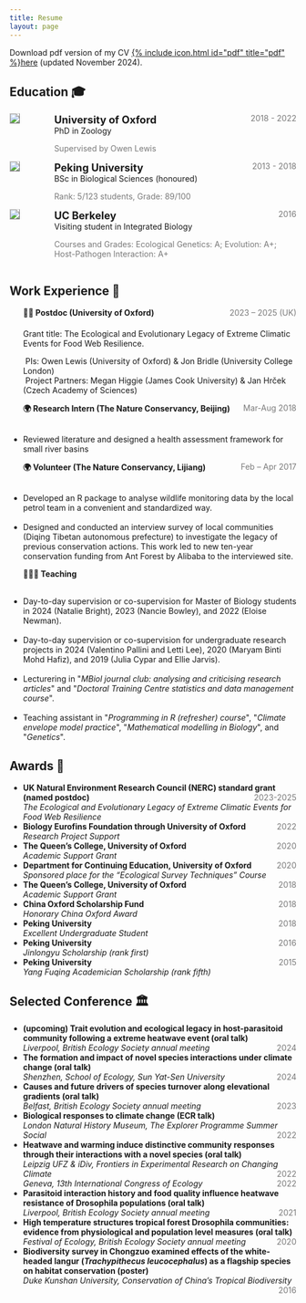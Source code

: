 ```yaml
---
title: Resume
layout: page
---
```


Download pdf version of my CV [{% include icon.html id="pdf" title="pdf" %}here](https://github.com/Jinlinc/jinlinc.github.io/raw/master/CV_Jinlin_Chen_2024Nov_online.pdf) (updated November 2024).

## Education 🎓

<!-- PhD -->
<div style="display:flex;">

  <div style="flex:0.5; padding-right:5%">
    <img src="{{ site.url }}/imgs/resume-icons/oxford.png" style="align:left; border: 1px solid #d3d3d3; border-style: outset;">
  </div>

  <div style="flex:4;">
    <p style="margin:0px">
      <b style="font-size: 130%;">University of Oxford</b>
      <span style="float:right; color:#7a7a7a;">2018 - 2022 </span>
    </p>
    PhD in Zoology <br>
    <p style="color:#7a7a7a">
      Supervised by Owen Lewis
    </p>
  </div>

</div>


<!-- BSc -->
<div style="display:flex;">

  <div style="flex:0.5; padding-right:5%">
    <img src="{{ site.url }}/imgs/resume-icons/pku.png" style="align:left; border: 1px solid #d3d3d3; border-style: outset;">
  </div>

  <div style="flex:4;">
    <p style="margin:0px">
      <b style="font-size: 130%;">Peking University</b>
      <span style="float:right; color:#7a7a7a;">2013 - 2018</span>
    </p>
    BSc in Biological Sciences (honoured)<br>
    <p style="color:#7a7a7a">
      Rank: 5/123 students, Grade: 89/100
    </p>
  </div>

</div>


<!-- Visiting student -->
<div style="display:flex;">

  <div style="flex:0.5; padding-right:5%">
    <img src="{{ site.url }}/imgs/resume-icons/berkeley.png" style="align:left; border: 1px solid #d3d3d3; border-style: outset;">
  </div>

  <div style="flex:4;">
    <p style="margin:0px">
      <b style="font-size: 130%;">UC Berkeley</b>
      <span style="float:right; color:#7a7a7a;">2016 </span>
    </p>
     Visiting student in Integrated Biology <br>
    <p style="color:#7a7a7a">
    Courses and Grades: Ecological Genetics: A; Evolution: A+; Host-Pathogen Interaction: A+
    </p>
  </div>

</div>


## Work Experience 💫
<ul>
<!-- 
<li><b>Oxford University Sport Team</b></li>
    Volleyball (Women’s 1st team player; captain of 2020-2021)
    <span style="float:right; color:#7a7a7a;">2018-</span> <br>
    Table Tennis (Women’s 1st team player)
    <span style="float:right; color:#7a7a7a;">2020-</span> <br>
-->

<b>👩‍🔬 Postdoc (University of Oxford)</b>
<span style="float:right; color:#7a7a7a;">2023 – 2025 (UK)</span><br>
    <p style="margin-top: 20px;">Grant title: The Ecological and Evolutionary Legacy of Extreme Climatic Events for Food Web Resilience. <br></p>
    &nbsp;PIs: Owen Lewis (University of Oxford) & Jon Bridle (University College London) <br>
    &nbsp;Project Partners: Megan Higgie (James Cook University) & Jan Hrček (Czech Academy of Sciences) <br>
    
<b>🌍 Research Intern (The Nature Conservancy, Beijing)</b>
<span style="float:right; color:#7a7a7a;">Mar-Aug 2018</span><br>
    &nbsp;<li>Reviewed literature and designed a health assessment framework for small river basins <br></li>

<b>🌍 Volunteer (The Nature Conservancy, Lijiang)</b>
<span style="float:right; color:#7a7a7a;">Feb – Apr 2017</span><br>
    &nbsp;<li>Developed an R package to analyse wildlife monitoring data by the local petrol team in a convenient and standardized way. <br></li>
    &nbsp;<li>Designed and conducted an interview survey of local communities (Diqing Tibetan autonomous prefecture) to investigate the legacy of previous conservation actions. This work led to new ten-year conservation funding from Ant Forest by Alibaba to the interviewed site. <br></li>

<b>👩🏻‍🏫 Teaching</b><br>
    &nbsp;<li>Day-to-day supervision or co-supervision for Master of Biology students in 2024 (Natalie Bright), 2023 (Nancie Bowley), and 2022 (Eloise Newman).<br></li>
    &nbsp;<li>Day-to-day supervision or co-supervision for undergraduate research projects in 2024 (Valentino Pallini and Letti Lee), 2020 (Maryam Binti Mohd Hafiz), and 2019 (Julia Cypar and Ellie Jarvis).<br></li>
    &nbsp;<li>Lecturering in "*MBiol journal club: analysing and criticising research articles*" and "*Doctoral Training Centre statistics and data management course*". <br></li>
    &nbsp;<li>Teaching assistant in "*Programming in R (refresher) course*", "*Climate envelope model practice*", "*Mathematical modelling in Biology*", and "*Genetics*". <br></li>

</ul>


## Awards 🌟
<ul>
  <li>
    <b>UK Natural Environment Research Council (NERC) standard grant (named postdoc)</b>
    <span style="float:right; color:#7a7a7a;">2023-2025</span> <br>
    <i>The Ecological and Evolutionary Legacy of Extreme Climatic Events for Food Web Resilience</i>
  </li>

  <li>
    <b>Biology Eurofins Foundation through University of Oxford </b>
    <span style="float:right; color:#7a7a7a;">2022</span> <br>
    <i>Research Project Support</i>
  </li>

  <li>
    <b>The Queen’s College, University of Oxford </b>
    <span style="float:right; color:#7a7a7a;">2020</span> <br>
    <i>Academic Support Grant</i>
  </li>

  <li>
    <b>Department for Continuing Education, University of Oxford</b>
    <span style="float:right; color:#7a7a7a;">2020</span> <br>
    <i>Sponsored place for the “Ecological Survey Techniques” Course</i>
  </li>

<li>
  <b>The Queen’s College, University of Oxford </b>
  <span style="float:right; color:#7a7a7a;">2018</span> <br>
  <i>Academic Support Grant</i>
</li>

  <li>
    <b>China Oxford Scholarship Fund</b>
    <span style="float:right; color:#7a7a7a;">2018</span> <br>
    <i>Honorary China Oxford Award</i>
  </li>

  <li>
    <b>Peking University</b>
    <span style="float:right; color:#7a7a7a;">2018</span> <br>
    <i>Excellent Undergraduate Student</i>
  </li>

<li>
  <b>Peking University</b>
  <span style="float:right; color:#7a7a7a;">2016</span> <br>
  <i>Jinlongyu Scholarship (rank first) </i>
</li>

<li>
  <b>Peking University</b>
  <span style="float:right; color:#7a7a7a;">2015</span> <br>
  <i>Yang Fuqing Academician Scholarship (rank fifth)</i>
</li>

</ul>


## Selected Conference 🏛️

<ul>
  <li>
    <b>(upcoming) Trait evolution and ecological legacy in host-parasitoid community following a extreme heatwave event (oral talk)</b><br>
    <i>Liverpool, British Ecology Society annual meeting</i>
    <span style="float:right; color:#7a7a7a;">2024</span> <br>
  </li>
  
  <li>
    <b>The formation and impact of novel species interactions under climate change (oral talk)</b> <br>
    <i>Shenzhen, School of Ecology, Sun Yat-Sen University</i>
    <span style="float:right; color:#7a7a7a;">2024</span> <br>
  </li>
  
  <li>
    <b>Causes and future drivers of species turnover along elevational gradients (oral talk) </b><br>
    <i>Belfast, British Ecology Society annual meeting</i>
    <span style="float:right; color:#7a7a7a;">2023</span> <br>
  </li>
  
  <li>
    <b>Biological responses to climate change (ECR talk) </b><br>
    <i>London Natural History Museum, The Explorer Programme Summer Social</i>
    <span style="float:right; color:#7a7a7a;">2022</span> <br>
  </li>

  <li>
    <b>Heatwave and warming induce distinctive community responses through their interactions with a novel species (oral talk) </b><br>
    <i>Leipzig UFZ & iDiv, Frontiers in Experimental Research on Changing Climate</i>
    <span style="float:right; color:#7a7a7a;">2022</span> <br>
    <i>Geneva, 13th International Congress of Ecology</i>
    <span style="float:right; color:#7a7a7a;">2022</span> <br>
  </li>

  <li>
    <b>Parasitoid interaction history and food quality influence heatwave resistance of Drosophila populations (oral talk) </b><br>
    <i>Liverpool, British Ecology Society annual meeting</i>
    <span style="float:right; color:#7a7a7a;">2021</span> <br>
  </li>

  <li>
    <b>High temperature structures tropical forest Drosophila communities: evidence from physiological and population level measures (oral talk) </b><br>
    <i>Festival of Ecology, British Ecology Society annual meeting</i>
    <span style="float:right; color:#7a7a7a;">2020</span> <br>
  </li>

  <li>
    <b>Biodiversity survey in Chongzuo examined effects of the white-headed langur (<i>Trachypithecus leucocephalus</i>) as a flagship species on habitat conservation (poster) </b><br>
    <i>Duke Kunshan University, Conservation of China’s Tropical Biodiversity </i>
    <span style="float:right; color:#7a7a7a;">2016</span> <br>
  </li>

</ul>
